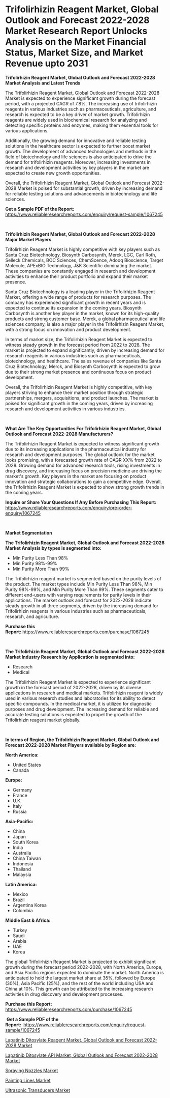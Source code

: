 <p><h1>Trifolirhizin Reagent Market, Global Outlook and Forecast 2022-2028 Market Research Report Unlocks Analysis on the Market Financial Status, Market Size, and Market Revenue upto 2031</h1></p><p><strong>Trifolirhizin Reagent Market, Global Outlook and Forecast 2022-2028 Market Analysis and Latest Trends</strong></p>
<p><p>The Trifolirhizin Reagent Market, Global Outlook and Forecast 2022-2028 Market is expected to experience significant growth during the forecast period, with a projected CAGR of 7.8%. The increasing use of trifolirhizin reagents in various industries such as pharmaceuticals, agriculture, and research is expected to be a key driver of market growth. Trifolirhizin reagents are widely used in biochemical research for analyzing and detecting specific proteins and enzymes, making them essential tools for various applications.</p><p>Additionally, the growing demand for innovative and reliable testing solutions in the healthcare sector is expected to further boost market growth. The development of advanced technologies and methods in the field of biotechnology and life sciences is also anticipated to drive the demand for trifolirhizin reagents. Moreover, increasing investments in research and development activities by key players in the market are expected to create new growth opportunities.</p><p>Overall, the Trifolirhizin Reagent Market, Global Outlook and Forecast 2022-2028 Market is poised for substantial growth, driven by increasing demand for reliable testing solutions and advancements in biotechnology and life sciences.</p></p>
<p><strong>Get a Sample PDF of the Report:&nbsp;</strong> <a href="https://www.reliableresearchreports.com/enquiry/request-sample/1067245">https://www.reliableresearchreports.com/enquiry/request-sample/1067245</a></p>
<p>&nbsp;</p>
<p><strong>Trifolirhizin Reagent Market, Global Outlook and Forecast 2022-2028 Major Market Players</strong></p>
<p><p>Trifolirhizin Reagent Market is highly competitive with key players such as Santa Cruz Biotechnology, Biosynth Carbosynth, Merck, LGC, Carl Roth, Selleck Chemicals, BOC Sciences, ChemScence, Adooq Bioscience, Target Molecule, APExBIO Technology, J&K Scientific dominating the market. These companies are constantly engaged in research and development activities to enhance their product portfolio and expand their market presence.</p><p>Santa Cruz Biotechnology is a leading player in the Trifolirhizin Reagent Market, offering a wide range of products for research purposes. The company has experienced significant growth in recent years and is expected to continue its expansion in the coming years. Biosynth Carbosynth is another key player in the market, known for its high-quality products and strong customer base. Merck, a global pharmaceutical and life sciences company, is also a major player in the Trifolirhizin Reagent Market, with a strong focus on innovation and product development.</p><p>In terms of market size, the Trifolirhizin Reagent Market is expected to witness steady growth in the forecast period from 2022 to 2028. The market is projected to expand significantly, driven by increasing demand for research reagents in various industries such as pharmaceuticals, biotechnology, and healthcare. The sales revenue of companies like Santa Cruz Biotechnology, Merck, and Biosynth Carbosynth is expected to grow due to their strong market presence and continuous focus on product development.</p><p>Overall, the Trifolirhizin Reagent Market is highly competitive, with key players striving to enhance their market position through strategic partnerships, mergers, acquisitions, and product launches. The market is poised for significant growth in the coming years, driven by increasing research and development activities in various industries.</p></p>
<p>&nbsp;</p>
<p><strong>What Are The Key Opportunities For Trifolirhizin Reagent Market, Global Outlook and Forecast 2022-2028 Manufacturers?</strong></p>
<p><p>The Trifolirhizin Reagent Market is expected to witness significant growth due to its increasing applications in the pharmaceutical industry for research and development purposes. The global outlook for the market looks promising, with a forecasted growth rate of CAGR XX% from 2022 to 2028. Growing demand for advanced research tools, rising investments in drug discovery, and increasing focus on precision medicine are driving the market's growth. Key players in the market are focusing on product innovation and strategic collaborations to gain a competitive edge. Overall, the Trifolirhizin Reagent Market is expected to show strong growth trends in the coming years.</p></p>
<p><strong>Inquire or Share Your Questions If Any Before Purchasing This Report:</strong> <a href="https://www.reliableresearchreports.com/enquiry/pre-order-enquiry/1067245">https://www.reliableresearchreports.com/enquiry/pre-order-enquiry/1067245</a></p>
<p>&nbsp;</p>
<p><strong>Market Segmentation</strong></p>
<p><strong>The Trifolirhizin Reagent Market, Global Outlook and Forecast 2022-2028 Market Analysis by types is segmented into:</strong></p>
<p><ul><li>Min Purity Less Than 98%</li><li>Min Purity 98%-99%</li><li>Min Purity More Than 99%</li></ul></p>
<p><p>The Trifolirhizin reagent market is segmented based on the purity levels of the product. The market types include Min Purity Less Than 98%, Min Purity 98%-99%, and Min Purity More Than 99%. These segments cater to different end-users with varying requirements for purity levels in their applications. The market outlook and forecast for 2022-2028 indicate steady growth in all three segments, driven by the increasing demand for Trifolirhizin reagents in various industries such as pharmaceuticals, research, and agriculture.</p></p>
<p><strong>Purchase this Report:&nbsp;</strong><a href="https://www.reliableresearchreports.com/purchase/1067245">https://www.reliableresearchreports.com/purchase/1067245</a></p>
<p>&nbsp;</p>
<p><strong>The Trifolirhizin Reagent Market, Global Outlook and Forecast 2022-2028 Market Industry Research by Application is segmented into:</strong></p>
<p><ul><li>Research</li><li>Medical</li></ul></p>
<p><p>The Trifolirhizin Reagent Market is expected to experience significant growth in the forecast period of 2022-2028, driven by its diverse applications in research and medical markets. Trifolirhizin reagent is widely used in various research studies and laboratories for its ability to detect specific compounds. In the medical market, it is utilized for diagnostic purposes and drug development. The increasing demand for reliable and accurate testing solutions is expected to propel the growth of the Trifolirhizin reagent market globally.</p></p>
<p>&nbsp;</p>
<p><strong>In terms of Region, the Trifolirhizin Reagent Market, Global Outlook and Forecast 2022-2028 Market Players available by Region are:</strong></p>
<p>
    <p> <strong> North America: </strong>
        <ul>
            <li>United States</li>
            <li>Canada</li>
        </ul>
        </p> 
    <p> <strong> Europe: </strong>
        <ul>
            <li>Germany</li>
            <li>France</li>
            <li>U.K.</li>
            <li>Italy</li>
            <li>Russia</li>
        </ul>
        </p> 
    <p> <strong> Asia-Pacific: </strong>
        <ul>
            <li>China</li>
            <li>Japan</li>
            <li>South Korea</li>
            <li>India</li>
            <li>Australia</li>
            <li>China Taiwan</li>
            <li>Indonesia</li>
            <li>Thailand</li>
            <li>Malaysia</li>
        </ul>
        </p> 
    <p> <strong> Latin America: </strong>
        <ul>
            <li>Mexico</li>
            <li>Brazil</li>
            <li>Argentina Korea</li>
            <li>Colombia</li>
        </ul>
        </p> 
    <p> <strong> Middle East & Africa: </strong>
        <ul>
            <li>Turkey</li>
            <li>Saudi</li>
            <li>Arabia</li>
            <li>UAE</li>
            <li>Korea</li>
        </ul>
    </p>
    </p>
<p><p>The global Trifolirhizin Reagent Market is projected to exhibit significant growth during the forecast period 2022-2028, with North America, Europe, and Asia Pacific regions expected to dominate the market. North America is anticipated to hold the largest market share at 35%, followed by Europe (30%), Asia Pacific (25%), and the rest of the world including USA and China at 10%. This growth can be attributed to the increasing research activities in drug discovery and development processes.</p></p>
<p><strong>Purchase this Report: </strong><a href="https://www.reliableresearchreports.com/purchase/1067245">https://www.reliableresearchreports.com/purchase/1067245</a></p>
<p>&nbsp;<strong>Get a Sample PDF of the Report:&nbsp;&nbsp;</strong><a href="https://www.reliableresearchreports.com/enquiry/request-sample/1067245">https://www.reliableresearchreports.com/enquiry/request-sample/1067245</a></p>
<p><strong></strong></p>
<p><p><a href="https://github.com/kufem1/Market-Research-Report-List-1/blob/main/lapatinib-ditosylate-reagent-market-global-outlook-and-forecast-2022-2028-market.md">Lapatinib Ditosylate Reagent Market, Global Outlook and Forecast 2022-2028 Market</a></p><p><a href="https://github.com/singletonthaxterkelliehr2df/Market-Research-Report-List-1/blob/main/lapatinib-ditosylate-api-market-global-outlook-and-forecast-2022-2028-market.md">Lapatinib Ditosylate API Market, Global Outlook and Forecast 2022-2028 Market</a></p><p><a href="https://medium.com/@marcoshoppe2023/spraying-nozzles-market-size-reveals-the-best-marketing-channels-in-global-industry-2082682684a1">Spraying Nozzles Market</a></p><p><a href="https://medium.com/@marcoshoppe2023/painting-lines-market-size-market-outlook-and-market-forecast-2024-to-2031-8e1e571d8016">Painting Lines Market</a></p><p><a href="https://medium.com/@evertkohler82/ultrasonic-transducers-market-trends-forecast-and-competitive-analysis-to-2031-73d26e71e4e7">Ultrasonic Transducers Market</a></p></p>